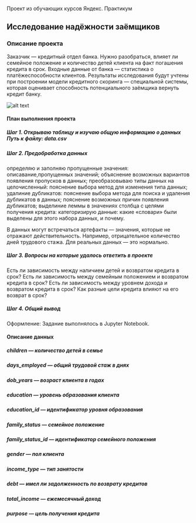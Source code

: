 Проект из обучающих курсов Яндекс. Практикум

## Исследование надёжности заёмщиков

### Описание проекта

Заказчик — кредитный отдел банка. Нужно разобраться, влияет ли семейное положение и количество детей клиента на факт погашения кредита в срок. Входные данные от банка — статистика о платёжеспособности клиентов.
Результаты исследования будут учтены при построении модели кредитного скоринга — специальной системы, которая оценивает способность потенциального заёмщика вернуть кредит банку.

![alt text](https://kreditonline24.ru/wp-content/uploads/nadezhnost-zaemshika.png)

#### План выполнения проекта

##### Шаг 1. Открываю таблицу и изучаю общую информацию о данных Путь к файлу: data.csv
##### Шаг 2. Предобработка данных
определяю и заполняю пропущенные значения:
описавание,пропущенных значений;
объяснение возможных вариантов появления пропусков в данных;
преобразовываю типы данных на целочисленный:
пояснение выбора метод для изменения типа данных;
удалиние дубликатов:
пояснение выбора метода для поиска и удаления дубликатов в данных;
пояснение возможных причин появления дубликатов;
выделиние леммы в значениях столбца с целями получения кредита:
категоризирую данные:
какие «словари» были выделены для этого набора данных, и почему.

В данных могут встречаться артефакты — значения, которые не отражают действительность. Например, отрицательное количество дней трудового стажа. Для реальных данных — это нормально. 

##### Шаг 3. Вопросы на которые удалось ответить в проекте

Есть ли зависимость между наличием детей и возвратом кредита в срок?
Есть ли зависимость между семейным положением и возвратом кредита в срок?
Есть ли зависимость между уровнем дохода и возвратом кредита в срок?
Как разные цели кредита влияют на его возврат в срок?

##### Шаг 4. Общий вывод

Оформление: Задание выполнялось в Jupyter Notebook. 

#### Описание данных
##### children — количество детей в семье
##### days_employed — общий трудовой стаж в днях
##### dob_years — возраст клиента в годах
##### education — уровень образования клиента
##### education_id — идентификатор уровня образования
##### family_status — семейное положение
##### family_status_id — идентификатор семейного положения
##### gender — пол клиента
##### income_type — тип занятости
##### debt — имел ли задолженность по возврату кредитов
##### total_income — ежемесячный доход
##### purpose — цель получения кредита
